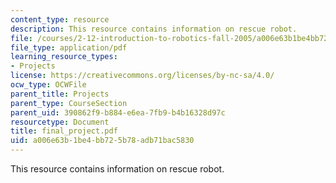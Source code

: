 ```yaml
---
content_type: resource
description: This resource contains information on rescue robot.
file: /courses/2-12-introduction-to-robotics-fall-2005/a006e63b1be4bb725b78adb71bac5830_final_project.pdf
file_type: application/pdf
learning_resource_types:
- Projects
license: https://creativecommons.org/licenses/by-nc-sa/4.0/
ocw_type: OCWFile
parent_title: Projects
parent_type: CourseSection
parent_uid: 390862f9-b884-e6ea-7fb9-b4b16328d97c
resourcetype: Document
title: final_project.pdf
uid: a006e63b-1be4-bb72-5b78-adb71bac5830
---
```

This resource contains information on rescue robot.